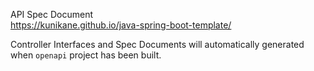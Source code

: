 API Spec Document  
https://kunikane.github.io/java-spring-boot-template/

Controller Interfaces and Spec Documents will automatically generated when `openapi` project has been built.